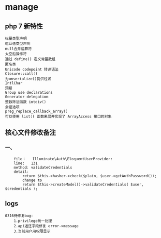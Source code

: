 # manage 

## php 7 新特性
    标量类型声明
    返回值类型声明
    null合并运算符
    太空船操作符
    通过 define() 定义常量数组
    匿名类
    Unicode codepoint 转译语法
    Closure::call()
    为unserialize()提供过滤
    IntlChar
    预期
    Group use declarations
    Generator delegation
    整数除法函数 intdiv()
    会话选项
    preg_replace_callback_array()
    可以使用 list() 函数来展开实现了 ArrayAccess 接口的对象
    
    
## 核心文件修改备注
### 一、
        file：   Illuminate\Auth\EloquentUserProvider:
        line:   131
        method: validateCredentials
        detail: 
            return $this->hasher->check($plain, $user->getAuthPassword());
            change to
            return $this->createModel()->validateCredentials( $user, $credentials );
       
## logs 
    0316待修复bug:
        1.privilege统一处理
        2.api返还字段修复 error->message
        3.当前用户用权限显示
        